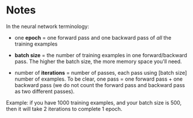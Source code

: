 # Notes

In the neural network terminology:

- one __epoch__ = one forward pass and one backward pass of _all_ the training examples

- __batch size__ = the number of training examples in one forward/backward pass. The higher the batch size, the more memory space you'll need.

- number of __iterations__ = number of passes, each pass using [batch size] number of examples. To be clear, one pass = one forward pass + one backward pass (we do not count the forward pass and backward pass as two different passes).

Example: if you have 1000 training examples, and your batch size is 500, then it will take 2 iterations to complete 1 epoch.
